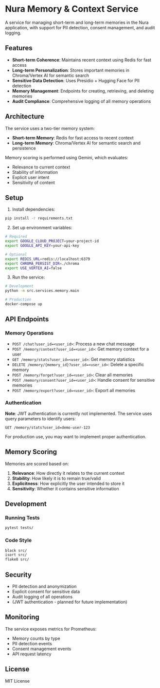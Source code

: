 # Nura Memory & Context Service

A service for managing short-term and long-term memories in the Nura application, with support for PII detection, consent management, and audit logging.

## Features

- **Short-term Coherence**: Maintains recent context using Redis for fast access
- **Long-term Personalization**: Stores important memories in Chroma/Vertex AI for semantic search
- **Sensitive Data Detection**: Uses Presidio + Hugging Face for PII detection
- **Memory Management**: Endpoints for creating, retrieving, and deleting memories
- **Audit Compliance**: Comprehensive logging of all memory operations

## Architecture

The service uses a two-tier memory system:

- **Short-term Memory**: Redis for fast access to recent context
- **Long-term Memory**: Chroma/Vertex AI for semantic search and persistence

Memory scoring is performed using Gemini, which evaluates:

- Relevance to current context
- Stability of information
- Explicit user intent
- Sensitivity of content

## Setup

1. Install dependencies:

```bash
pip install -r requirements.txt
```

2. Set up environment variables:

```bash
# Required
export GOOGLE_CLOUD_PROJECT=your-project-id
export GOOGLE_API_KEY=your-api-key

# Optional
export REDIS_URL=redis://localhost:6379
export CHROMA_PERSIST_DIR=./chroma
export USE_VERTEX_AI=false
```

3. Run the service:

```bash
# Development
python -m src.services.memory.main

# Production
docker-compose up
```

## API Endpoints

### Memory Operations

- `POST /chat?user_id=<user_id>`: Process a new chat message
- `POST /memory/context?user_id=<user_id>`: Get memory context for a user
- `GET /memory/stats?user_id=<user_id>`: Get memory statistics
- `DELETE /memory/{memory_id}?user_id=<user_id>`: Delete a specific memory
- `POST /memory/forget?user_id=<user_id>`: Clear all memories
- `POST /memory/consent?user_id=<user_id>`: Handle consent for sensitive memories
- `POST /memory/export?user_id=<user_id>`: Export all memories

### Authentication

**Note**: JWT authentication is currently not implemented. The service uses query parameters to identify users:

```
GET /memory/stats?user_id=demo-user-123
```

For production use, you may want to implement proper authentication.

## Memory Scoring

Memories are scored based on:

1. **Relevance**: How directly it relates to the current context
2. **Stability**: How likely it is to remain true/valid
3. **Explicitness**: How explicitly the user intended to store it
4. **Sensitivity**: Whether it contains sensitive information

## Development

### Running Tests

```bash
pytest tests/
```

### Code Style

```bash
black src/
isort src/
flake8 src/
```

## Security

- PII detection and anonymization
- Explicit consent for sensitive data
- Audit logging of all operations
- (JWT authentication - planned for future implementation)

## Monitoring

The service exposes metrics for Prometheus:

- Memory counts by type
- PII detection events
- Consent management events
- API request latency

## License

MIT License
